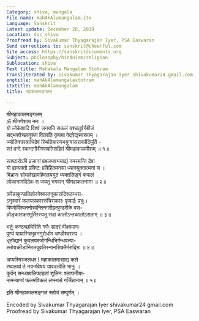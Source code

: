 ```yaml
---
Category: shiva, mangala
File name: mahAkAlamangalam.itx
Language: Sanskrit
Latest update: December 28, 2019
Location: doc_shiva
Proofread by: Sivakumar Thyagarajan Iyer, PSA Easwaran
Send corrections to: sanskrit@cheerful.com
Site access: https://sanskritdocuments.org
Subject: philosophy/hinduism/religion
Sublocation: shiva
Text title: Mahakala Mangalam Stotram
Transliterated by: Sivakumar Thyagarajan Iyer shivakumar24 gmail.com
engtitle: mahAkAlamangalastotram
itxtitle: mahAkAlamangalam
title: महाकालमङ्गलम्

---
```

  
 श्रीमहाकालमङ्गलम्   
ॐ श्रीगणेशाय नमः ।  
यो लोकेशादि विश्वं जनयति सकलं यश्चतुर्वर्गबीजं  
     सद्भक्तेच्छानुरूपं वितरति कृपया वेदवेद्यस्वरूपम् ।  
ज्योतिःशास्त्राधिदेवं स्थितिकरणभयुग्वासरार्कादिमूर्ति -  
     स्तं वन्दे स्कन्दगौरीगणपतिसहितं श्रीमहाकालमीशम् ॥ १॥  
  
स्तष्टारोऽपि प्रजानां प्रबलभवभयाद्यं नमस्यन्ति देवा  
     यो ह्यव्यक्तो प्रविष्टः प्रविहितमनसां ध्यानयुक्तात्मनां च ।  
बिभ्राणः सोमलेखामहिवलययुतं व्यक्तलिङ्गं कपालं  
     लोकानामदिदेवः स जयतु भगवान् श्रीमहाकलनामा ॥ २॥  
  
क्रीडाकुण्डलितोरगेश्वरतनूकारादिरूठम्भरा-  
     ऽनुस्वारं कलयन्नकाररुचिराकारः कृपार्द्रः प्रभुः।  
विष्णोर्विश्वतनोरवन्तिनगरीहृत्पुण्डरीके वस-  
     न्नोङ्काराक्षरमूर्तिरस्यतु सदा कालोऽन्तकालोऽसताम् ॥ ३॥  
  
भर्तुः कण्ठच्छविरिति गणैः सादरं वीक्ष्यमाणः  
     पुण्यं यायास्त्रिभुवनगुरोर्धाम चण्डीश्वरस्य ।  
धृतोद्यानं कुवलयरजोगन्धिभिर्गन्धवत्या-  
     स्तोयक्रीडानिरतयुवतिस्नानसिक्तैर्मरुद्भिः ॥ ४॥  
  
अप्यस्मिञ्जलधर ! महाकालमासाद्य कले  
     स्थातव्यं ते नयनविषयं यावदत्येति भानुः ।  
कुर्वन् सन्ध्याबलिपटहतां शूलिनः श्लाघनीया-  
     मामन्त्राणां फलमविकलं लप्स्यसे गर्जितानाम् ॥ ५॥  
  
इति श्रीमहाकालमङ्गलं स्तोत्रं सम्पूर्णम् ।  
  
Encoded by Sivakumar Thyagarajan Iyer shivakumar24 gmail.com  
Proofread by Sivakumar Thyagarajan Iyer, PSA Easwaran  
  
